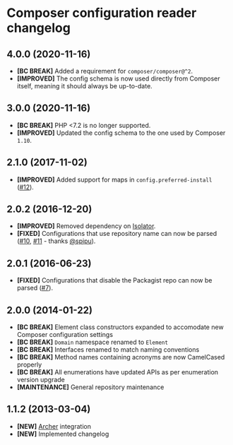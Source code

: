 # Composer configuration reader changelog

## 4.0.0 (2020-11-16)

- **[BC BREAK]** Added a requirement for `composer/composer@^2`.
- **[IMPROVED]** The config schema is now used directly from Composer itself,
  meaning it should always be up-to-date.

## 3.0.0 (2020-11-16)

- **[BC BREAK]** PHP <7.2 is no longer supported.
- **[IMPROVED]** Updated the config schema to the one used by Composer `1.10`.

## 2.1.0 (2017-11-02)

- **[IMPROVED]** Added support for maps in `config.preferred-install` ([#12]).

[#12]: https://github.com/eloquent/composer-config-reader/issues/12

## 2.0.2 (2016-12-20)

- **[IMPROVED]** Removed dependency on [Isolator].
- **[FIXED]** Configurations that use repository name can now be parsed
  ([#10], [#11] - thanks [@spipu]).

[#10]: https://github.com/eloquent/composer-config-reader/issues/10
[#11]: https://github.com/eloquent/composer-config-reader/pull/11
[@spipu]: https://github.com/spipu
[isolator]: https://github.com/IcecaveStudios/isolator

## 2.0.1 (2016-06-23)

- **[FIXED]** Configurations that disable the Packagist repo can now be parsed
  ([#7]).

[#7]: https://github.com/eloquent/composer-config-reader/issues/7

## 2.0.0 (2014-01-22)

- **[BC BREAK]** Element class constructors expanded to accomodate new Composer
  configuration settings
- **[BC BREAK]** `Domain` namespace renamed to `Element`
- **[BC BREAK]** Interfaces renamed to match naming conventions
- **[BC BREAK]** Method names containing acronyms are now CamelCased properly
- **[BC BREAK]** All enumerations have updated APIs as per enumeration version
  upgrade
- **[MAINTENANCE]** General repository maintenance

## 1.1.2 (2013-03-04)

- **[NEW]** [Archer] integration
- **[NEW]** Implemented changelog

[archer]: https://github.com/IcecaveStudios/archer
